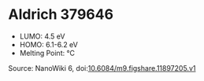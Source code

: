 <a name="material" />

# Aldrich 379646
<script type="application/ld+json">
  {
    "@context": "https://schema.org/",
    "@type": "ChemicalSubstance",
    "@id": "https://egonw.github.io/nanowiki/nanowiki414.html#material",
    "http://purl.org/dc/terms/conformsTo":
      {
        "@type": "CreativeWork",
        "@id": "https://bioschemas.org/profiles/ChemicalSubstance/0.4-RELEASE/"
      },
    "identfier": "414",
    "name": "Aldrich 379646",
    "url": "https://egonw.github.io/nanowiki/nanowiki414.html#material",
    "sameAs": "http://127.0.0.1/mediawiki/index.php/Special:URIResolver/Aldrich_379646"
  }
</script>


* LUMO: 4.5 eV
* HOMO: 6.1-6.2 eV
* Melting Point:  °C


Source: NanoWiki 6, doi:[10.6084/m9.figshare.11897205.v1](https://doi.org/10.6084/m9.figshare.11897205.v1)
